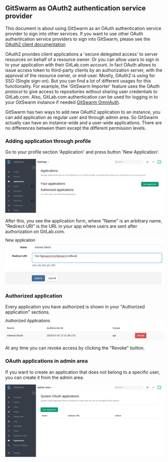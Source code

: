 ## GitSwarm as OAuth2 authentication service provider

This document is about using GitSwarm as an OAuth authentication service
provider to sign into other services. If you want to use other OAuth
authentication service providers to sign into GitSwarm, please see the
[OAuth2 client documentation](../api/oauth2.md)

OAuth2 provides client applications a 'secure delegated access' to server
resources on behalf of a resource owner. Or you can allow users to sign in
to your application with their GitLab.com account. In fact OAuth allows to
issue access token to third-party clients by an authorization server, with
the approval of the resource owner, or end-user. Mostly, OAuth2 is using
for SSO (Single sign-on). But you can find a lot of different usages for
this functionality. For example, the 'GitSwarm Importer' feature uses the
OAuth protocol to give access to repositories without sharing user
credentials to GitLab.com. Also, GitLab.com authentication can be used
for logging in to your GitSwarm instance if needed [GitSwarm
OmniAuth](gitlab.md).

GitSwarm has two ways to add new OAuth2 application to an instance, you can
add application as regular user and through admin area. So GitSwarm
actually can have an instance-wide and a user-wide applications. There are
no differences between them except the different permission levels.

### Adding application through profile

Go to your profile section 'Application' and press button 'New
Application'.

![applications](oauth_provider/user_wide_applications.png)

After this, you see the application form, where "Name" is an arbitrary
name, "Redirect URI" is the URL in your app where users are sent after
authorization on GitLab.com.

![application_form](oauth_provider/application_form.png)

### Authorized application

Every application you have authorized is shown in your "Authorized
application" sections.

![authorized_application](oauth_provider/authorized_application.png)

At any time you can revoke access by clicking the "Revoke" button.

### OAuth applications in admin area

If you want to create an application that does not belong to a specific
user, you can create it from the admin area.

![admin_application](oauth_provider/admin_application.png)
